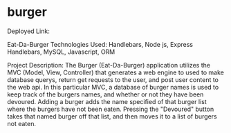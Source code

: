 # burger

Deployed Link: 

Eat-Da-Burger Technologies Used: Handlebars, Node js, Express Handlebars, MySQL, Javascript, ORM

Project Description: The Burger (Eat-Da-Burger) application utilizes the MVC (Model, View, Controller) that generates a web engine to used to make database querys, return get requests to the user, and post user content to the web api. In this particular MVC, a database of burger names is used to keep track of the burgers names, and whether or not they have been devoured. Adding a burger adds the name specified of that burger list where the burgers have not been eaten. Pressing the "Devoured" button takes that named burger off that list, and then moves it to a list of burgers not eaten.